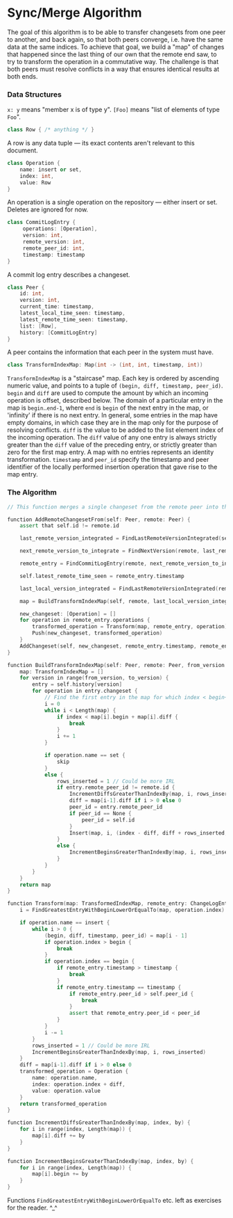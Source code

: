 # Sync/Merge Algorithm

The goal of this algorithm is to be able to transfer changesets from one peer to another, and back again, so that both peers converge, i.e. have the same data at the same indices. To achieve that goal, we build a "map" of changes that happened since the last thing of our own that the remote end saw, to try to transform the operation in a commutative way. The challenge is that both peers must resolve conflicts in a way that ensures identical results at both ends.

### Data Structures

`x: y` means "member x is of type y". `[Foo]` means "list of elements of type `Foo`".

```c++
class Row { /* anything */ }
```

A row is any data tuple — its exact contents aren't relevant to this document.

```c++
class Operation {
    name: insert or set,
    index: int,
    value: Row
}
```

An operation is a single operation on the repository — either insert or set. Deletes are ignored for now.

```c++
class CommitLogEntry {
     operations: [Operation],
     version: int,
     remote_version: int,
     remote_peer_id: int,
     timestamp: timestamp
}
```

A commit log entry describes a changeset.

```c++
class Peer {
    id: int,
    version: int,
    current_time: timestamp,
    latest_local_time_seen: timestamp,
    latest_remote_time_seen: timestamp,
    list: [Row],
    history: [CommitLogEntry]
}
```

A peer contains the information that each peer in the system must have.

```c++
class TransformIndexMap: Map(int -> (int, int, timestamp, int))
```

`TransformIndexMap` is a "staircase" map. Each key is ordered by ascending numeric value, and points to a tuple of `(begin, diff, timestamp, peer_id)`. `begin` and `diff` are used to compute the amount by which an incoming operation is offset, described below. The domain of a particular entry in the map is `begin`..`end-1`, where `end` is `begin` of the next entry in the map, or 'infinity' if there is no next entry. In general, some entries in the map have empty domains, in which case they are in the map only for the purpose of resolving conflicts. `diff` is the value to be added to the list element index of the incoming operation. The `diff` value of any one entry is always strictly greater than the `diff` value of the preceding entry, or strictly greater than zero for the first map entry. A map with no entries represents an identity transformation. `timestamp` and `peer_id` specify the timestamp and peer identifier of the locally performed insertion operation that gave rise to the map entry.

### The Algorithm

```c++
// This function merges a single changeset from the remote peer into the local.

function AddRemoteChangesetFrom(self: Peer, remote: Peer) {
    assert that self.id != remote.id

    last_remote_version_integrated = FindLastRemoteVersionIntegrated(self)

    next_remote_version_to_integrate = FindNextVersion(remote, last_remote_version_integrated)

    remote_entry = FindCommitLogEntry(remote, next_remote_version_to_integrate)

    self.latest_remote_time_seen = remote_entry.timestamp

    last_local_version_integrated = FindLastRemoteVersionIntegrated(remote_entry)

    map = BuildTransformIndexMap(self, remote, last_local_version_integrated, self.current_version)

    new_changeset: [Operation] = []
    for operation in remote_entry.operations {
        transformed_operation = Transform(map, remote_entry, operation)
        Push(new_changeset, transformed_operation)
    }
    AddChangeset(self, new_changeset, remote_entry.timestamp, remote_entry.version, remote_entry.peer_id)
}
```

```c++
function BuildTransformIndexMap(self: Peer, remote: Peer, from_version: int, to_version: int) {
    map: TransformIndexMap = []
    for version in range(from_version, to_version) {
        entry = self.history[version]
        for operation in entry.changeset {
            // Find the first entry in the map for which index < begin+diff
            i = 0
            while i < Length(map) {
                if index < map[i].begin + map[i].diff {
                    break
                }
                i += 1
            }

            if operation.name == set {
                skip
            }
            else {
                rows_inserted = 1 // Could be more IRL
                if entry.remote_peer_id != remote.id {
                    IncrementDiffsGreaterThanIndexBy(map, i, rows_inserted)
                    diff = map[i-1].diff if i > 0 else 0
                    peer_id = entry.remote_peer_id
                    if peer_id == None {
                        peer_id = self.id
                    }
                    Insert(map, i, (index - diff, diff + rows_inserted, entry.timestamp, peer_id))
                }
                else {
                    IncrementBeginsGreaterThanIndexBy(map, i, rows_inserted)
                }
            }
        }
    }
    return map
}
```

```c++
function Transform(map: TransformedIndexMap, remote_entry: ChangeLogEntry, operation: Operation) {
    i = FindGreatestEntryWithBeginLowerOrEqualTo(map, operation.index)

    if operation.name == insert {
        while i > 0 {
            (begin, diff, timestamp, peer_id) = map[i - 1]
            if operation.index > begin {
                break
            }
            if operation.index == begin {
                if remote_entry.timestamp > timestamp {
                    break
                }
                if remote_entry.timestamp == timestamp {
                    if remote_entry.peer_id > self.peer_id {
                        break
                    }
                    assert that remote_entry.peer_id < peer_id
                }
            }
            i -= 1
        }
        rows_inserted = 1 // Could be more IRL
        IncrementBeginsGreaterThanIndexBy(map, i, rows_inserted)
    }
    diff = map[i-1].diff if i > 0 else 0
    transformed_operation = Operation {
        name: operation.name,
        index: operation.index + diff,
        value: operation.value
    }
    return transformed_operation
}
```

```c++
function IncrementDiffsGreaterThanIndexBy(map, index, by) {
    for i in range(index, Length(map)) {
        map[i].diff += by
    }
}
```

```c++
function IncrementBeginsGreaterThanIndexBy(map, index, by) {
    for i in range(index, Length(map)) {
        map[i].begin += by
    }
}
```

Functions `FindGreatestEntryWithBeginLowerOrEqualTo` etc. left as exercises for the reader. ^_^
